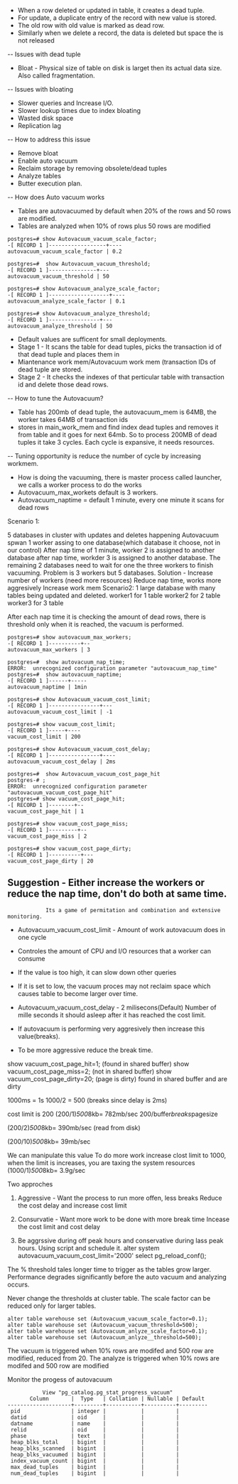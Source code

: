 * When a row deleted or updated in table, it creates a dead tuple.
* For update, a duplicate entry of the record with new value is stored.
* The old row with old value is marked as dead row.
* Similarly when we delete a record, the data is deleted but space the is not released

-- Issues with dead tuple
  * Bloat - Physical size of table on disk is larget then its actual data size. Also called fragmentation.

-- Issues with bloating
   * Slower queries and Increase I/O.
   * Slower lookup times due to index bloating
   * Wasted disk space
   * Replication lag

-- How to address this issue
   * Remove bloat
   * Enable auto vacuum
   * Reclaim storage by removing obsolete/dead tuples
   * Analyze tables
   * Butter execution plan.

-- How does Auto vacuum works
  * Tables are autovacuumed by default when 20% of the rows and 50 rows are modified.
  * Tables are analyzed when 10% of rows plus 50 rows are modified
   ```
postgres=# show Autovacuum_vacuum_scale_factor;
-[ RECORD 1 ]------------------+----
autovacuum_vacuum_scale_factor | 0.2

postgres=#  show Autovacuum_vacuum_threshold;
-[ RECORD 1 ]---------------+---
autovacuum_vacuum_threshold | 50

postgres=# show Autovacuum_analyze_scale_factor;
-[ RECORD 1 ]-------------------+----
autovacuum_analyze_scale_factor | 0.1

postgres=# show Autovacuum_analyze_threshold;
-[ RECORD 1 ]----------------+---
autovacuum_analyze_threshold | 50

```
  * Default values are sufficent for small deployments.
  * Stage 1 - It scans the table for dead tuples, picks the transaction id of that dead tuple and places them in
  * Miantenance work mem/Autovacuum work mem (transaction IDs of dead tuple are stored.
  * Stage 2 - It checks the indexes of that perticular table with transaction id and delete those dead rows.

-- How to tune the Autovacuum?
   * Table has 200mb of dead tuple, the autovacuum_mem is 64MB, the worker takes 64MB of transaction ids
   * stores in main_work_mem and find index dead tuples and removes it from table and it goes for next 64mb.
     So to process 200MB of dead tuples it take 3 cycles. Each cycle is expansive, it needs resources.

-- Tuning opportunity is reduce the number of cycle by increasing workmem.
   * How is doing the vacuuming, there is master process called launcher, we calls a worker process to do the works
   * Autovacuum_max_workets default is 3 workers.
   * Autovacuum_naptime = default 1 minute, every one minute it scans for dead rows

Scenario 1:

5 databases in cluster with updates and deletes happening
Autovacuum spwan 1 worker assing to one database(which database it choose, not in our control)
After nap time of 1 minute, worker 2 is assigned to another database
after nap time, workder 3 is assigned to another database.
The remaining 2 databases need to wait for one the three workers to finish vacuuming.
Problem is 3 workers but 5 databases.
Solution - Increase number of workers (need more resources)
           Reduce nap time, works more aggresively
           Increase work mem
Scenario2:
1 large database with many tables being updated and deleted.
worker1 for 1 table
worker2 for 2 table
worker3 for 3 table

After each nap time it is checking the amount of dead rows, there is threshold only when it is reached, the 
vacuum is performed.

```
postgres=# show autovacuum_max_workers;
-[ RECORD 1 ]----------+--
autovacuum_max_workers | 3

postgres=#  show autovacuum_nap_time;
ERROR:  unrecognized configuration parameter "autovacuum_nap_time"
postgres=#  show autovacuum_naptime;
-[ RECORD 1 ]------+-----
autovacuum_naptime | 1min

postgres=# show Autovacuum_vacuum_cost_limit;
-[ RECORD 1 ]----------------+---
autovacuum_vacuum_cost_limit | -1

postgres=# show vacuum_cost_limit;
-[ RECORD 1 ]-----+----
vacuum_cost_limit | 200

postgres=# show Autovacuum_vacuum_cost_delay;
-[ RECORD 1 ]----------------+----
autovacuum_vacuum_cost_delay | 2ms

postgres=#  show Autovacuum_vacuum_cost_page_hit
postgres-# ;
ERROR:  unrecognized configuration parameter "autovacuum_vacuum_cost_page_hit"
postgres=# show vacuum_cost_page_hit;
-[ RECORD 1 ]--------+--
vacuum_cost_page_hit | 1

postgres=# show vacuum_cost_page_miss;
-[ RECORD 1 ]---------+--
vacuum_cost_page_miss | 2

postgres=# show vacuum_cost_page_dirty;
-[ RECORD 1 ]----------+---
vacuum_cost_page_dirty | 20
```

## Suggestion - Either increase the workers or reduce the nap time, don't do both at same time.
                Its a game of permitation and combination and extensive monitoring.


* Autovacuum_vacuum_cost_limit - Amount of work autovacuum does in one cycle
* Controles the amount of CPU and I/O resources that a worker can consume
* If the value is too high, it can slow down other queries
* If it is set to low, the vacuum proces may not reclaim space which causes table to become larger over time.

* Autovacuum_vacuum_cost_delay - 2 milisecons(Default) Number of mille seconds it should asleep after it has reached the cost limit.
* If autovacuum is performing very aggresively then increase this value(breaks).
* To be more aggressive reduce the break time.

show vacuum_cost_page_hit=1; (found in shared buffer)
show vacuum_cost_page_miss=2; (not in shared buffer)
show vacuum_cost_page_dirty=20; (page is dirty) found in shared buffer and are dirty

1000ms = 1s
1000/2 = 500 (breaks since delay is 2ms)

cost limit is 200
(200/1)*500*8kb= 782mb/sec
200/buffer*breaks*pagesize

(200/2)*500*8kb= 390mb/sec (read from disk)

(200/10)*500*8kb= 39mb/sec

We can manipulate this value
To do more work increase clost limit to 1000, when the limit is increases, you are taxing the system resources
(1000/1)*500*8kb= 3.9g/sec

Two approches
1) Aggressive - Want the process to run more offen, less breaks
                Reduce the cost delay and increase cost limit
2) Consurvatie - Want more work to be done with more break time
                 Incease the cost limit and cost delay

3) Be aggrssive during off peak hours and conservative during lass peak hours.
   Using script and schedule it.
   alter system autovacuum_vacuum_cost_limit='2000'
   select pg_reload_conf();



The % threshold tales longer time to trigger as the tables grow larger.
Performance degrades significantly before the auto vacuum and analyzing occurs.

Never change the thresholds at cluster table.
The scale factor can be reduced only for larger tables.
```
alter table warehouse set (Autovacuum_vacuum_scale_factor=0.1);
alter table warehouse set (Autovacuum_vacuum_threshold=500);
alter table warehouse set (Autovacuum_anlyze_scale_factor=0.1);
alter table warehouse set (Autovacuum_anlyze__threshold=500);
```
The vacuum is triggered when 10% rows are modifed and 500 row are modified, reduced from 20$% to 10$.
The analyze is triggered when 10% rows are modifed and 500 row are modified

Monitor the progess of autovacuum

```
           View "pg_catalog.pg_stat_progress_vacuum"
       Column       |  Type   | Collation | Nullable | Default
--------------------+---------+-----------+----------+---------
 pid                | integer |           |          |
 datid              | oid     |           |          |
 datname            | name    |           |          |
 relid              | oid     |           |          |
 phase              | text    |           |          |
 heap_blks_total    | bigint  |           |          |
 heap_blks_scanned  | bigint  |           |          |
 heap_blks_vacuumed | bigint  |           |          |
 index_vacuum_count | bigint  |           |          |
 max_dead_tuples    | bigint  |           |          |
 num_dead_tuples    | bigint  |           |          |
```

     
      
